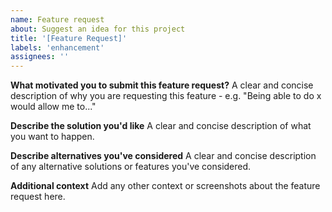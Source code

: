 ```yaml
---
name: Feature request
about: Suggest an idea for this project
title: '[Feature Request]'
labels: 'enhancement'
assignees: ''
---
```


**What motivated you to submit this feature request?**
A clear and concise description of why you are requesting this feature - e.g. "Being able to do x would allow me to..."

**Describe the solution you'd like**
A clear and concise description of what you want to happen.

**Describe alternatives you've considered**
A clear and concise description of any alternative solutions or features you've considered.

**Additional context**
Add any other context or screenshots about the feature request here.
